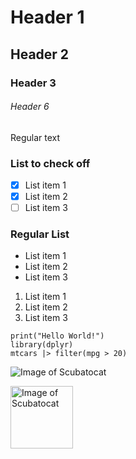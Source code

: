 # Header 1
## Header 2
### Header 3
###### Header 6
Regular text

### List to check off
- [x] List item 1
- [x] List item 2
- [ ] List item 3

### Regular List
- List item 1
- List item 2
- List item 3

1. List item 1
2. List item 2
3. List item 3

```
print("Hello World!")
library(dplyr)
mtcars |> filter(mpg > 20)
```

![Image of Scubatocat](https://octodex.github.com/images/scubatocat.png)

<!--- Different sized image ---> 
<img src="https://octodex.github.com/images/scubatocat.png" alt="Image of Scubatocat" width="100" height="100">
